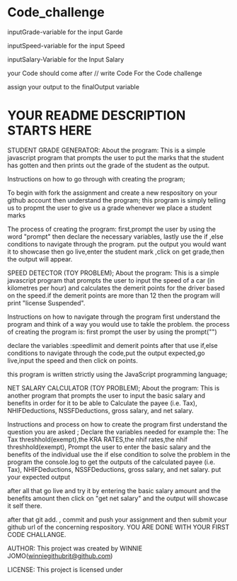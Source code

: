 # Code_challenge


inputGrade-variable for the input Garde

inputSpeed-variable for the input Speed

inputSalary-Variable for the Input Salary


your Code should come after
// write Code For the Code challenge

assign your output to the finalOutput variable


# YOUR README DESCRIPTION STARTS HERE
STUDENT GRADE GENERATOR:
About the program:
This is a simple javascript program that prompts the user to put the marks that the student has gotten
and then prints out the grade of the student as the output.


Instructions on how to go through with creating the program;

To begin with fork the assignment and create a new respository on your github account
then understand the program;
this program is simply telling us to propmt the user to give us a grade whenever we place a student marks

The process of creating the program:
first,prompt the user by using the word "prompt"
then declare the necessary variables,
lastly use the if ,else conditions to navigate through the program.
put the output you would want it to showcase then go live,enter the student mark ,click on get grade,then the output will appear.



SPEED DETECTOR (TOY PROBLEM);
About the program:
This is a simple javascript program that prompts the user to input the speed of a car (in kilometres per hour)  and calculates the demerit points for the driver based on the speed.if the demerit points are more than 12 then the program will print "license Suspended".

Instructions on how to navigate through the program
first understand the program and think of a way you would use to takle the problem.
the process of creating the program is:
first prompt the user by using the prompt("")

declare the variables :speedlimit and demerit points
after that use if,else conditions to navigate through the code,put the output expected,go live,input the speed and then click on points.

this program is written strictly using the JavaScript programming language;



NET SALARY CALCULATOR (TOY PROBLEM);
About the program:
This is another program that prompts the user to input the basic salary and benefits in order for it to be able to Calculate the payee (i.e. Tax), NHIFDeductions, NSSFDeductions, gross salary, and net salary. 

Instructions  and process on how to create the program
first understand the question you are asked ;
Declare the variables needed for example the:
The Tax threshhold(exempt),the KRA RATES,the nhif rates,the nhif threshhold(exempt),
Prompt the user to enter the basic salary and the benefits of the individual
use the if else condition to solve the problem in the program 
the console.log to get the outputs of the calculated payee (i.e. Tax), NHIFDeductions, NSSFDeductions, gross salary, and net salary. put your expected output

after all that go live and try it by entering the basic salary amount and the benefits amount then click on "get net salary" and the output will showcase it self there.

after that git add.   , commit and push your assignment and then submit your github url of the concerning respository.
YOU ARE DONE WITH YOUR FIRST CODE CHALLANGE.

AUTHOR:
This project was created by WINNIE JOMO(winniegithubrit@github.com)

LICENSE:
This project is licensed under 

